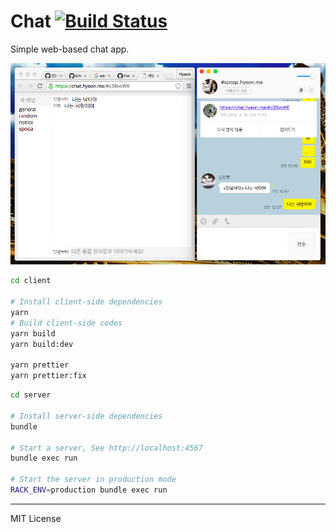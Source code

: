Chat [![Build Status]][Travis CI]
========
Simple web-based chat app.

![Sample Image](sample.png)
```bash
cd client

# Install client-side dependencies
yarn
# Build client-side codes
yarn build
yarn build:dev

yarn prettier
yarn prettier:fix
```
```bash
cd server

# Install server-side dependencies
bundle

# Start a server, See http://localhost:4567
bundle exec run

# Start the server in production mode
RACK_ENV=production bundle exec run
```

--------

MIT License

[Build Status]: https://travis-ci.org/simnalamburt/chat.svg?branch=master
[Travis CI]: https://travis-ci.org/simnalamburt/chat
